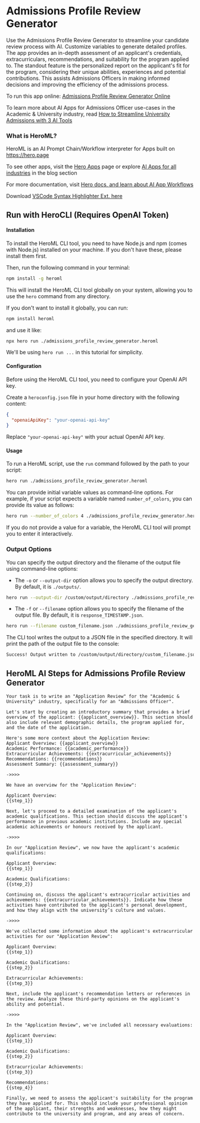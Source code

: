 # Admissions Profile Review Generator

Use the Admissions Profile Review Generator to streamline your candidate review process with AI. Customize variables to generate detailed profiles. The app provides an in-depth assessment of an applicant's credentials, extracurriculars, recommendations, and suitability for the program applied to. The standout feature is the personalized report on the applicant's fit for the program, considering their unique abilities, experiences and potential contributions. This assists Admissions Officers in making informed decisions and improving the efficiency of the admissions process.

To run this app online: [Admissions Profile Review Generator Online](https://hero.page/app/admissions-profile-review-generator-automated-comprehensive-admissions-assessment/PDPtNibgDs7ViA1U9Hyw)

To learn more about AI Apps for Admissions Officer use-cases in the Academic & University industry, read [How to Streamline University Admissions with 3 AI Tools](https://hero.page/blog/academic-and-university/admissions-officer/how-to-streamline-university-admissions-with-3-ai-tools/170703)

### What is HeroML?
HeroML is an AI Prompt Chain/Workflow interpreter for Apps built on https://hero.page 

To see other apps, visit the [Hero Apps](https://hero.page/apps) page or explore [AI Apps for all industries](https://hero.page/blog) in the blog section

For more documentation, visit [Hero docs, and learn about AI App Workflows](https://hero.page/tutorials/introduction-to-heroml)

Download [VSCode Syntax Highlighter Ext. here](https://marketplace.visualstudio.com/items?itemName=hero-page.heroml)

## Run with HeroCLI (Requires OpenAI Token)

#### Installation

To install the HeroML CLI tool, you need to have Node.js and npm (comes with Node.js) installed on your machine. If you don't have these, please install them first. 

Then, run the following command in your terminal:

```bash
npm install -g heroml
```

This will install the HeroML CLI tool globally on your system, allowing you to use the `hero` command from any directory.

If you don't want to install it globally, you can run:

```bash
npm install heroml
```

and use it like:

```bash
npx hero run ./admissions_profile_review_generator.heroml
```

We'll be using `hero run ...` in this tutorial for simplicity.

#### Configuration

Before using the HeroML CLI tool, you need to configure your OpenAI API key. 

Create a `heroconfig.json` file in your home directory with the following content:

```json
{
  "openaiApiKey": "your-openai-api-key"
}
```

Replace `"your-openai-api-key"` with your actual OpenAI API key.

#### Usage

To run a HeroML script, use the `run` command followed by the path to your script:

```bash
hero run ./admissions_profile_review_generator.heroml
```

You can provide initial variable values as command-line options. For example, if your script expects a variable named `number_of_colors`, you can provide its value as follows:

```bash
hero run --number_of_colors 4 ./admissions_profile_review_generator.heroml
```

If you do not provide a value for a variable, the HeroML CLI tool will prompt you to enter it interactively.

### Output Options

You can specify the output directory and the filename of the output file using command-line options:

- The `-o` or `--output-dir` option allows you to specify the output directory. By default, it is `./outputs/`.

```bash
hero run --output-dir /custom/output/directory ./admissions_profile_review_generator.heroml
```

- The `-f` or `--filename` option allows you to specify the filename of the output file. By default, it is `response_TIMESTAMP.json`.

```bash
hero run --filename custom_filename.json ./admissions_profile_review_generator.heroml
```

The CLI tool writes the output to a JSON file in the specified directory. It will print the path of the output file to the console:

```bash
Success! Output written to /custom/output/directory/custom_filename.json
```


## HeroML AI Steps for Admissions Profile Review Generator
```
Your task is to write an "Application Review" for the "Academic & University" industry, specifically for an "Admissions Officer". 

Let's start by creating an introductory summary that provides a brief overview of the applicant: {{applicant_overview}}. This section should also include relevant demographic details, the program applied for, and the date of the application.

Here's some more context about the Application Review:
Applicant Overview: {{applicant_overview}}
Academic Performance: {{academic_performance}}
Extracurricular Achievements: {{extracurricular_achievements}}
Recommendations: {{recommendations}}
Assessment Summary: {{assessment_summary}}

->>>>

We have an overview for the "Application Review":

Applicant Overview:
{{step_1}}

Next, let's proceed to a detailed examination of the applicant's academic qualifications. This section should discuss the applicant's performance in previous academic institutions. Include any special academic achievements or honours received by the applicant.

->>>>

In our "Application Review", we now have the applicant's academic qualifications:

Applicant Overview:
{{step_1}}

Academic Qualifications:
{{step_2}}

Continuing on, discuss the applicant's extracurricular activities and achievements: {{extracurricular_achievements}}. Indicate how these activities have contributed to the applicant's personal development, and how they align with the university’s culture and values.

->>>>

We've collected some information about the applicant's extracurricular activities for our "Application Review":

Applicant Overview:
{{step_1}}

Academic Qualifications:
{{step_2}}

Extracurricular Achievements:
{{step_3}}

Next, include the applicant's recommendation letters or references in the review. Analyze these third-party opinions on the applicant's ability and potential.

->>>>

In the "Application Review", we've included all necessary evaluations:

Applicant Overview:
{{step_1}}

Academic Qualifications:
{{step_2}}

Extracurricular Achievements:
{{step_3}}

Recommendations:
{{step_4}}

Finally, we need to assess the applicant's suitability for the program they have applied for. This should include your professional opinion of the applicant, their strengths and weaknesses, how they might contribute to the university and program, and any areas of concern.


```

